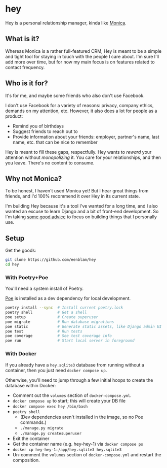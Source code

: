 # hey

Hey is a personal relationship manager,
kinda like [Monica](https://github.com/monicahq/monica).

## What is it?
Whereas Monica is a rather full-featured CRM,
Hey is meant to be a simple and tight tool for staying in touch with the people I care about.
I'm sure I'll add more over time,
but for now my main focus is on features related to contact frequency.

## Who is it for?
It's for me, and maybe some friends who also don't use Facebook.

I don't use Facebook for a variety of reasons: privacy, company ethics, demands on my attention, etc.
However, it also does a lot for people as a product:

* Remind you of birthdays
* Suggest friends to reach out to
* Provide information about your friends: employer, partner's name, last name, etc. that can be nice to remember

Hey is meant to fill these gaps, respectfully.
Hey wants to *reward* your attention without *monopolizing* it.
You care for your relationships, and then you leave.
There's no content to consume.

## Why not Monica?
To be honest, I haven't used Monica yet!
But I hear great things from friends, and I'd 100% recommend it over Hey in its current state.

I'm building Hey because it's a tool I've wanted for a long time,
and I also wanted an excuse to learn Django and a bit of front-end development.
So I'm taking [some good advice](https://mitchellh.com/writing/building-large-technical-projects#build-for-yourself)
to focus on building things that I personally use.

## Setup
Get the goods:

```bash
git clone https://github.com/eenblam/hey
cd hey
```

### With Poetry+Poe
You'll need a system install of Poetry.

[Poe](https://poethepoet.natn.io/poetry_plugin.html) is installed as a dev dependency
for local development.

```bash
poetry install --sync  # Install current poetry.lock
poetry shell           # Get a shell
poe setup              # Create superuser
poe migrate            # Run database migrations
poe static             # Generate static assets, like Django admin UI
poe test               # Run tests
poe coverage           # See test coverage info
poe run                # Start local server in foreground
```

### With Docker
If you already have a `hey.sqlite3` database from running without a container, then you just need `docker compose up`.

Otherwise, you'll need to jump through a few initial hoops to create the database within Docker:

* Comment out the `volumes` section of `docker-compose.yml`.
* `docker compose up` to start; this will create your DB file
* `docker compose exec hey /bin/bash`
* `poetry shell`
    * (Dev dependencies aren't installed in the image, so no Poe commands.)
    * `./manage.py migrate`
    * `./manage.py createsuperuser`
* Exit the container
* Get the container name (e.g. hey-hey-1) via `docker compose ps`
* `docker cp hey-hey-1:/app/hey.sqlite3 hey.sqlite3`
* Un-comment the `volumes` section of `docker-compose.yml` and restart the composition.
